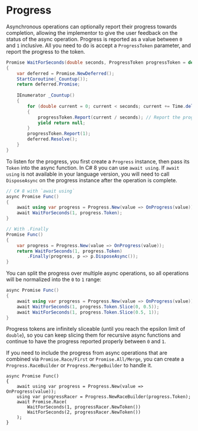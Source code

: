 # Progress

Asynchronous operations can optionally report their progress towards completion, allowing the implementor to give the user feedback on the status of the async operation.
Progress is reported as a value between `0` and `1` inclusive. All you need to do is accept a `ProgressToken` parameter, and report the progress to the token.

```cs
Promise WaitForSeconds(double seconds, ProgressToken progressToken = default) // Optional progress token
{
    var deferred = Promise.NewDeferred();
    StartCoroutine(_Countup());
    return deferred.Promise;
    
    IEnumerator _Countup()
    {
        for (double current = 0; current < seconds; current += Time.deltaTime)
        {
            progressToken.Report(current / seconds); // Report the progress, normalized between 0 and 1.
            yield return null;
        }
        progressToken.Report(1);
        deferred.Resolve();
    }
}
```

To listen for the progress, you first create a `Progress` instance, then pass its `Token` into the async function. In C# 8 you can use `await using`. If `await using` is not available in your language version, you will need to call `DisposeAsync` on the progress instance after the operation is complete.

```cs
// C# 8 with `await using`
async Promise Func()
{
    await using var progress = Progress.New(value => OnProgress(value));
    await WaitForSeconds(1, progress.Token);
}

// With .Finally
Promise Func()
{
    var progress = Progress.New(value => OnProgress(value));
    return WaitForSeconds(1, progress.Token)
        .Finally(progress, p => p.DisposeAsync());
}
```

You can split the progress over multiple async operations, so all operations will be normalized into the `0` to `1` range:

```cs
async Promise Func()
{
    await using var progress = Progress.New(value => OnProgress(value));
    await WaitForSeconds(1, progress.Token.Slice(0, 0.5));
    await WaitForSeconds(1, progress.Token.Slice(0.5, 1));
}
```

Progress tokens are infinitely sliceable (until you reach the epsilon limit of `double`), so you can keep slicing them for recursive async functions and continue to have the progress reported properly between `0` and `1`.

If you need to include the progress from async operations that are combined via `Promise.Race/First` or `Promise.All/Merge`, you can create a `Progress.RaceBuilder` or `Progress.MergeBuilder` to handle it.

```
async Promise Func()
{
    await using var progress = Progress.New(value => OnProgress(value));
    using var progressRacer = Progress.NewRaceBuilder(progress.Token);
    await Promise.Race(
        WaitForSeconds(1, progressRacer.NewToken())
        WaitForSeconds(2, progressRacer.NewToken())
    );
}
```